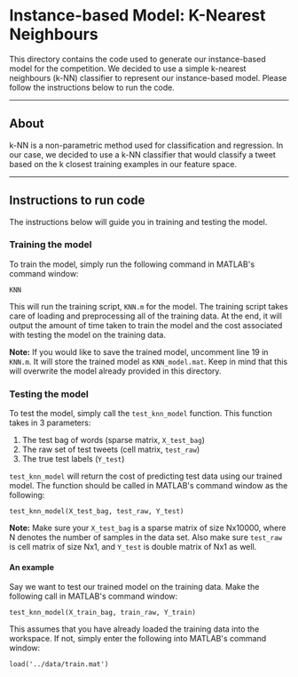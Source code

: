 # Instance-based Model: K-Nearest Neighbours  

This directory contains the code used to generate our instance-based model for the competition. We decided to use a simple k-nearest neighbours (k-NN) classifier to represent our instance-based model. Please follow the instructions below to run the code. 

--- 

## About 

k-NN is a non-parametric method used for classification and regression. In our case, we decided to use a k-NN classifier that would classify a tweet based on the k closest training examples in our feature space. 

--- 

## Instructions to run code 

The instructions below will guide you in training and testing the model. 


### Training the model

To train the model, simply run the following command in MATLAB's command window: 

`KNN` 

This will run the training script, `KNN.m` for the model. The training script takes care of loading and preprocessing all of the training data. At the end, it will output the amount of time taken to train the model and the cost associated with testing the model on the training data. 

**Note:** If you would like to save the trained model, uncomment line 19 in `KNN.m`. It will store the trained model as `KNN_model.mat`. Keep in mind that this will overwrite the model already provided in this directory. 

### Testing the model 

To test the model, simply call the `test_knn_model` function. This function takes in 3 parameters: 

1. The test bag of words (sparse matrix, `X_test_bag`)
2. The raw set of test tweets (cell matrix, `test_raw`)
3. The true test labels (`Y_test`)

`test_knn_model` will return the cost of predicting test data using our trained model. The function should be called in MATLAB's command window as the following: 

`test_knn_model(X_test_bag, test_raw, Y_test)`

**Note:** Make sure your `X_test_bag` is a sparse matrix of size Nx10000, where N denotes the number of samples in the data set. Also make sure `test_raw` is cell matrix of size Nx1, and `Y_test` is double matrix of Nx1 as well.  

#### An example 

Say we want to test our trained model on the training data. Make the following call in MATLAB's command window: 

`test_knn_model(X_train_bag, train_raw, Y_train)`

This assumes that you have already loaded the training data into the workspace. If not, simply enter the following into MATLAB's command window: 

`load('../data/train.mat')`